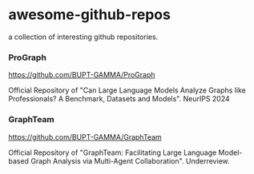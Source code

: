 # awesome-github-repos
a collection of interesting github repositories.

### ProGraph
https://github.com/BUPT-GAMMA/ProGraph

Official Repository of "Can Large Language Models Analyze Graphs like Professionals? A Benchmark, Datasets and Models". NeurIPS 2024


### GraphTeam
https://github.com/BUPT-GAMMA/GraphTeam

Official Repository of "GraphTeam: Facilitating Large Language Model-based Graph Analysis via Multi-Agent Collaboration". Underreview.